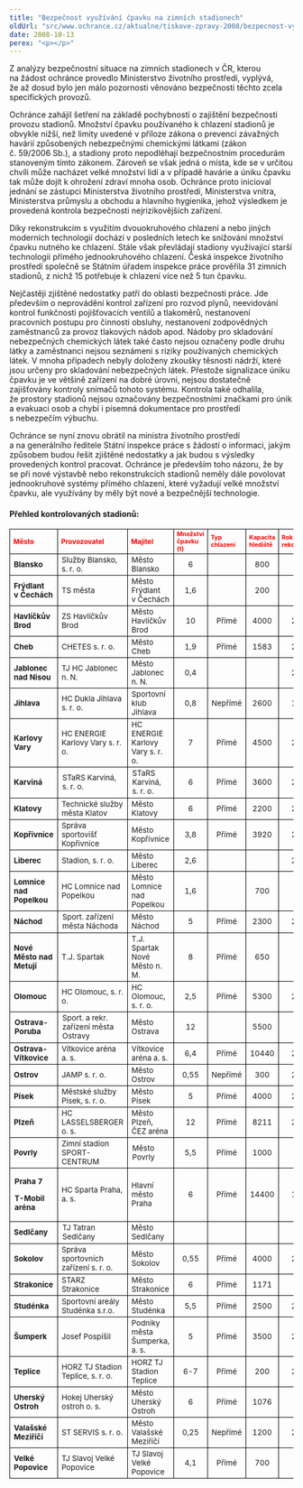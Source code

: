 ```yaml
---
title: "Bezpečnost využívání čpavku na zimních stadionech"
oldUrl: "src/www.ochrance.cz/aktualne/tiskove-zpravy-2008/bezpecnost-vyuzivani-cpavku-na-zimnich-stadionech"
date: 2008-10-13
perex: "<p></p>"
---
```


<!-- imported from the old website -->

<p class="Nadpis1 perex">Z analýzy bezpečnostní situace na zimních stadionech v ČR, kterou na žádost ochránce provedlo Ministerstvo životního prostředí, vyplývá, že až dosud bylo jen málo pozornosti věnováno bezpečnosti těchto zcela specifických provozů.</p><p class="Normln-web">Ochránce zahájil šetření na základě pochybností o zajištění bezpečnosti provozu stadionů. Množství čpavku používaného k chlazení stadionů je obvykle nižší, než limity uvedené v příloze zákona o prevenci závažných havárií způsobených nebezpečnými chemickými látkami (zákon č. 59/2006 Sb.), a stadiony proto nepodléhají bezpečnostním procedurám stanoveným tímto zákonem. Zároveň se však jedná o místa, kde se v určitou chvíli může nacházet velké množství lidí a v případě havárie a úniku čpavku tak může dojít k ohrožení zdraví mnoha osob. Ochránce proto inicioval jednání se zástupci Ministerstva životního prostředí, Ministerstva vnitra, Ministerstva průmyslu a obchodu a hlavního hygienika, jehož výsledkem je provedená kontrola bezpečnosti nejrizikovějších zařízení.</p><p class="Normln-web">Díky rekonstrukcím s využitím dvouokruhového chlazení a nebo jiných moderních technologií dochází v posledních letech ke snižování množství čpavku nutného ke chlazení. Stále však převládají stadiony využívající starší technologii přímého jednookruhového chlazení. Česká inspekce životního prostředí společně se Státním úřadem inspekce práce prověřila 31 zimních stadionů, z nichž 15 potřebuje k chlazení více než 5 tun čpavku.</p><p class="Normln-web">Nejčastěji zjištěné nedostatky patří do oblasti bezpečnosti práce. Jde především o neprovádění kontrol zařízení pro rozvod plynů, neevidování kontrol funkčnosti pojišťovacích ventilů a tlakoměrů, nestanovení pracovních postupu pro činnosti obsluhy, nestanovení zodpovědných zaměstnanců za provoz tlakových nádob apod. Nádoby pro skladování nebezpečných chemických látek také často nejsou označeny podle druhu látky a zaměstnanci nejsou seznámeni s riziky používaných chemických látek. V mnoha případech nebyly doloženy zkoušky těsnosti nádrží, které jsou určeny pro skladování nebezpečných látek. Přestože signalizace úniku čpavku je ve většině zařízení na dobré úrovni, nejsou dostatečně zajišťovány kontroly snímačů tohoto systému. Kontrola také odhalila, že prostory stadionů nejsou označovány bezpečnostními značkami pro únik a evakuaci osob a chybí i písemná dokumentace pro prostředí s nebezpečím výbuchu.</p><p class="Normln-web">Ochránce se nyní znovu obrátil na ministra životního prostředí a na generálního ředitele Státní inspekce práce s žádostí o informaci, jakým způsobem budou řešit zjištěné nedostatky a jak budou s výsledky provedených kontrol pracovat. Ochránce je především toho názoru, že by se při nové výstavbě nebo rekonstrukcích stadionů neměly dále povolovat jednookruhové systémy přímého chlazení, které vyžadují velké množství čpavku, ale využívány by měly být nové a bezpečnější technologie.</p><h4 class="Nadpis3">Přehled kontrolovaných stadionů:</h4><table><tbody><tr><td style="BORDER-BOTTOM: black 1px solid; BORDER-LEFT: black 1px solid; COLOR: #ff0000; FONT-SIZE: 9pt; BORDER-TOP: black 1px solid; FONT-WEIGHT: bold; BORDER-RIGHT: black 1px solid" class="Normln">Město</td><td style="BORDER-BOTTOM: black 1px solid; BORDER-LEFT: black 1px solid; COLOR: #ff0000; FONT-SIZE: 9pt; BORDER-TOP: black 1px solid; FONT-WEIGHT: bold; BORDER-RIGHT: black 1px solid" class="Normln">Provozovatel</td><td style="BORDER-BOTTOM: black 1px solid; BORDER-LEFT: black 1px solid; COLOR: #ff0000; FONT-SIZE: 9pt; BORDER-TOP: black 1px solid; FONT-WEIGHT: bold; BORDER-RIGHT: black 1px solid" class="Normln">Majitel</td><td style="BORDER-BOTTOM: black 1px solid; BORDER-LEFT: black 1px solid; COLOR: #ff0000; FONT-SIZE: 8pt; BORDER-TOP: black 1px solid; FONT-WEIGHT: bold; BORDER-RIGHT: black 1px solid" class="Normln">Množství čpavku (t)</td><td style="BORDER-BOTTOM: black 1px solid; BORDER-LEFT: black 1px solid; COLOR: #ff0000; FONT-SIZE: 8pt; BORDER-TOP: black 1px solid; FONT-WEIGHT: bold; BORDER-RIGHT: black 1px solid" class="Normln">Typ chlazení</td><td style="BORDER-BOTTOM: black 1px solid; BORDER-LEFT: black 1px solid; COLOR: #ff0000; FONT-SIZE: 8pt; BORDER-TOP: black 1px solid; FONT-WEIGHT: bold; BORDER-RIGHT: black 1px solid" class="Normln">Kapacita hlediště</td><td style="BORDER-BOTTOM: black 1px solid; BORDER-LEFT: black 1px solid; COLOR: #ff0000; FONT-SIZE: 8pt; BORDER-TOP: black 1px solid; FONT-WEIGHT: bold; BORDER-RIGHT: black 1px solid" class="Normln">Rok rekonstrukce</td></tr><tr><td style="BORDER-BOTTOM: black 1px solid; BORDER-LEFT: black 1px solid; FONT-SIZE: 10pt; BORDER-TOP: black 1px solid; FONT-WEIGHT: bold; BORDER-RIGHT: black 1px solid" class="Normln">Blansko</td><td style="BORDER-BOTTOM: black 1px solid; BORDER-LEFT: black 1px solid; FONT-SIZE: 10pt; BORDER-TOP: black 1px solid; BORDER-RIGHT: black 1px solid" class="Normln">Služby Blansko, s. r. o.</td><td style="BORDER-BOTTOM: black 1px solid; BORDER-LEFT: black 1px solid; FONT-SIZE: 10pt; BORDER-TOP: black 1px solid; BORDER-RIGHT: black 1px solid" class="Normln">Město Blansko</td><td style="BORDER-BOTTOM: black 1px solid; TEXT-ALIGN: center; BORDER-LEFT: black 1px solid; FONT-SIZE: 10pt; BORDER-TOP: black 1px solid; BORDER-RIGHT: black 1px solid" class="Normln">6</td><td style="BORDER-BOTTOM: black 1px solid; TEXT-ALIGN: center; BORDER-LEFT: black 1px solid; BORDER-TOP: black 1px solid; BORDER-RIGHT: black 1px solid" class="Normln"> </td><td style="BORDER-BOTTOM: black 1px solid; TEXT-ALIGN: center; BORDER-LEFT: black 1px solid; FONT-SIZE: 10pt; BORDER-TOP: black 1px solid; BORDER-RIGHT: black 1px solid" class="Normln">800</td><td style="BORDER-BOTTOM: black 1px solid; TEXT-ALIGN: center; BORDER-LEFT: black 1px solid; BORDER-TOP: black 1px solid; BORDER-RIGHT: black 1px solid" class="Normln"> </td></tr><tr><td style="BORDER-BOTTOM: black 1px solid; BORDER-LEFT: black 1px solid; FONT-SIZE: 10pt; BORDER-TOP: black 1px solid; FONT-WEIGHT: bold; BORDER-RIGHT: black 1px solid" class="Normln">Frýdlant v Čechách</td><td style="BORDER-BOTTOM: black 1px solid; BORDER-LEFT: black 1px solid; FONT-SIZE: 10pt; BORDER-TOP: black 1px solid; BORDER-RIGHT: black 1px solid" class="Normln">TS města</td><td style="BORDER-BOTTOM: black 1px solid; BORDER-LEFT: black 1px solid; FONT-SIZE: 10pt; BORDER-TOP: black 1px solid; BORDER-RIGHT: black 1px solid" class="Normln">Město Frýdlant v Čechách</td><td style="BORDER-BOTTOM: black 1px solid; TEXT-ALIGN: center; BORDER-LEFT: black 1px solid; FONT-SIZE: 10pt; BORDER-TOP: black 1px solid; BORDER-RIGHT: black 1px solid" class="Normln">1,6</td><td style="BORDER-BOTTOM: black 1px solid; TEXT-ALIGN: center; BORDER-LEFT: black 1px solid; BORDER-TOP: black 1px solid; BORDER-RIGHT: black 1px solid" class="Normln"> </td><td style="BORDER-BOTTOM: black 1px solid; TEXT-ALIGN: center; BORDER-LEFT: black 1px solid; FONT-SIZE: 10pt; BORDER-TOP: black 1px solid; BORDER-RIGHT: black 1px solid" class="Normln">200</td><td style="BORDER-BOTTOM: black 1px solid; TEXT-ALIGN: center; BORDER-LEFT: black 1px solid; BORDER-TOP: black 1px solid; BORDER-RIGHT: black 1px solid" class="Normln"> </td></tr><tr><td style="BORDER-BOTTOM: black 1px solid; BORDER-LEFT: black 1px solid; FONT-SIZE: 10pt; BORDER-TOP: black 1px solid; FONT-WEIGHT: bold; BORDER-RIGHT: black 1px solid" class="Normln">Havlíčkův Brod</td><td style="BORDER-BOTTOM: black 1px solid; BORDER-LEFT: black 1px solid; FONT-SIZE: 10pt; BORDER-TOP: black 1px solid; BORDER-RIGHT: black 1px solid" class="Normln">ZS Havlíčkův Brod</td><td style="BORDER-BOTTOM: black 1px solid; BORDER-LEFT: black 1px solid; FONT-SIZE: 10pt; BORDER-TOP: black 1px solid; BORDER-RIGHT: black 1px solid" class="Normln">Město Havlíčkův Brod</td><td style="BORDER-BOTTOM: black 1px solid; TEXT-ALIGN: center; BORDER-LEFT: black 1px solid; FONT-SIZE: 10pt; BORDER-TOP: black 1px solid; BORDER-RIGHT: black 1px solid" class="Normln">10</td><td style="BORDER-BOTTOM: black 1px solid; TEXT-ALIGN: center; BORDER-LEFT: black 1px solid; FONT-SIZE: 10pt; BORDER-TOP: black 1px solid; BORDER-RIGHT: black 1px solid" class="Normln">Přímé</td><td style="BORDER-BOTTOM: black 1px solid; TEXT-ALIGN: center; BORDER-LEFT: black 1px solid; FONT-SIZE: 10pt; BORDER-TOP: black 1px solid; BORDER-RIGHT: black 1px solid" class="Normln">4000</td><td style="BORDER-BOTTOM: black 1px solid; TEXT-ALIGN: center; BORDER-LEFT: black 1px solid; FONT-SIZE: 10pt; BORDER-TOP: black 1px solid; BORDER-RIGHT: black 1px solid" class="Normln">2002</td></tr><tr><td style="BORDER-BOTTOM: black 1px solid; BORDER-LEFT: black 1px solid; FONT-SIZE: 10pt; BORDER-TOP: black 1px solid; FONT-WEIGHT: bold; BORDER-RIGHT: black 1px solid" class="Normln">Cheb</td><td style="BORDER-BOTTOM: black 1px solid; BORDER-LEFT: black 1px solid; FONT-SIZE: 10pt; BORDER-TOP: black 1px solid; BORDER-RIGHT: black 1px solid" class="Normln">CHETES s. r. o.</td><td style="BORDER-BOTTOM: black 1px solid; BORDER-LEFT: black 1px solid; FONT-SIZE: 10pt; BORDER-TOP: black 1px solid; BORDER-RIGHT: black 1px solid" class="Normln">Město Cheb</td><td style="BORDER-BOTTOM: black 1px solid; TEXT-ALIGN: center; BORDER-LEFT: black 1px solid; FONT-SIZE: 10pt; BORDER-TOP: black 1px solid; BORDER-RIGHT: black 1px solid" class="Normln">1,9</td><td style="BORDER-BOTTOM: black 1px solid; TEXT-ALIGN: center; BORDER-LEFT: black 1px solid; FONT-SIZE: 10pt; BORDER-TOP: black 1px solid; BORDER-RIGHT: black 1px solid" class="Normln">Přímé</td><td style="BORDER-BOTTOM: black 1px solid; TEXT-ALIGN: center; BORDER-LEFT: black 1px solid; FONT-SIZE: 10pt; BORDER-TOP: black 1px solid; BORDER-RIGHT: black 1px solid" class="Normln">1583</td><td style="BORDER-BOTTOM: black 1px solid; TEXT-ALIGN: center; BORDER-LEFT: black 1px solid; FONT-SIZE: 10pt; BORDER-TOP: black 1px solid; BORDER-RIGHT: black 1px solid" class="Normln">2007</td></tr><tr><td style="BORDER-BOTTOM: black 1px solid; BORDER-LEFT: black 1px solid; FONT-SIZE: 10pt; BORDER-TOP: black 1px solid; FONT-WEIGHT: bold; BORDER-RIGHT: black 1px solid" class="Normln">Jablonec nad Nisou</td><td style="BORDER-BOTTOM: black 1px solid; BORDER-LEFT: black 1px solid; FONT-SIZE: 10pt; BORDER-TOP: black 1px solid; BORDER-RIGHT: black 1px solid" class="Normln">TJ HC Jablonec n. N.</td><td style="BORDER-BOTTOM: black 1px solid; BORDER-LEFT: black 1px solid; FONT-SIZE: 10pt; BORDER-TOP: black 1px solid; BORDER-RIGHT: black 1px solid" class="Normln">Město Jablonec n. N.</td><td style="BORDER-BOTTOM: black 1px solid; TEXT-ALIGN: center; BORDER-LEFT: black 1px solid; FONT-SIZE: 10pt; BORDER-TOP: black 1px solid; BORDER-RIGHT: black 1px solid" class="Normln">0,4</td><td style="BORDER-BOTTOM: black 1px solid; TEXT-ALIGN: center; BORDER-LEFT: black 1px solid; BORDER-TOP: black 1px solid; BORDER-RIGHT: black 1px solid" class="Normln"> </td><td style="BORDER-BOTTOM: black 1px solid; TEXT-ALIGN: center; BORDER-LEFT: black 1px solid; BORDER-TOP: black 1px solid; BORDER-RIGHT: black 1px solid" class="Normln"> </td><td style="BORDER-BOTTOM: black 1px solid; TEXT-ALIGN: center; BORDER-LEFT: black 1px solid; FONT-SIZE: 10pt; BORDER-TOP: black 1px solid; BORDER-RIGHT: black 1px solid" class="Normln">2006</td></tr><tr><td style="BORDER-BOTTOM: black 1px solid; BORDER-LEFT: black 1px solid; FONT-SIZE: 10pt; BORDER-TOP: black 1px solid; FONT-WEIGHT: bold; BORDER-RIGHT: black 1px solid" class="Normln">Jihlava</td><td style="BORDER-BOTTOM: black 1px solid; BORDER-LEFT: black 1px solid; FONT-SIZE: 10pt; BORDER-TOP: black 1px solid; BORDER-RIGHT: black 1px solid" class="Normln">HC Dukla Jihlava s. r. o.</td><td style="BORDER-BOTTOM: black 1px solid; BORDER-LEFT: black 1px solid; FONT-SIZE: 10pt; BORDER-TOP: black 1px solid; BORDER-RIGHT: black 1px solid" class="Normln">Sportovní klub Jihlava</td><td style="BORDER-BOTTOM: black 1px solid; TEXT-ALIGN: center; BORDER-LEFT: black 1px solid; FONT-SIZE: 10pt; BORDER-TOP: black 1px solid; BORDER-RIGHT: black 1px solid" class="Normln">0,8</td><td style="BORDER-BOTTOM: black 1px solid; TEXT-ALIGN: center; BORDER-LEFT: black 1px solid; FONT-SIZE: 10pt; BORDER-TOP: black 1px solid; BORDER-RIGHT: black 1px solid" class="Normln">Nepřímé</td><td style="BORDER-BOTTOM: black 1px solid; TEXT-ALIGN: center; BORDER-LEFT: black 1px solid; FONT-SIZE: 10pt; BORDER-TOP: black 1px solid; BORDER-RIGHT: black 1px solid" class="Normln">2600</td><td style="BORDER-BOTTOM: black 1px solid; TEXT-ALIGN: center; BORDER-LEFT: black 1px solid; FONT-SIZE: 10pt; BORDER-TOP: black 1px solid; BORDER-RIGHT: black 1px solid" class="Normln">1997</td></tr><tr><td style="BORDER-BOTTOM: black 1px solid; BORDER-LEFT: black 1px solid; FONT-SIZE: 10pt; BORDER-TOP: black 1px solid; FONT-WEIGHT: bold; BORDER-RIGHT: black 1px solid" class="Normln">Karlovy Vary</td><td style="BORDER-BOTTOM: black 1px solid; BORDER-LEFT: black 1px solid; FONT-SIZE: 10pt; BORDER-TOP: black 1px solid; BORDER-RIGHT: black 1px solid" class="Normln">HC ENERGIE Karlovy Vary s. r. o.</td><td style="BORDER-BOTTOM: black 1px solid; BORDER-LEFT: black 1px solid; FONT-SIZE: 10pt; BORDER-TOP: black 1px solid; BORDER-RIGHT: black 1px solid" class="Normln">HC ENERGIE Karlovy Vary s. r. o.</td><td style="BORDER-BOTTOM: black 1px solid; TEXT-ALIGN: center; BORDER-LEFT: black 1px solid; FONT-SIZE: 10pt; BORDER-TOP: black 1px solid; BORDER-RIGHT: black 1px solid" class="Normln">7</td><td style="BORDER-BOTTOM: black 1px solid; TEXT-ALIGN: center; BORDER-LEFT: black 1px solid; FONT-SIZE: 10pt; BORDER-TOP: black 1px solid; BORDER-RIGHT: black 1px solid" class="Normln">Přímé</td><td style="BORDER-BOTTOM: black 1px solid; TEXT-ALIGN: center; BORDER-LEFT: black 1px solid; FONT-SIZE: 10pt; BORDER-TOP: black 1px solid; BORDER-RIGHT: black 1px solid" class="Normln">4500</td><td style="BORDER-BOTTOM: black 1px solid; TEXT-ALIGN: center; BORDER-LEFT: black 1px solid; FONT-SIZE: 10pt; BORDER-TOP: black 1px solid; BORDER-RIGHT: black 1px solid" class="Normln">2005</td></tr><tr><td style="BORDER-BOTTOM: black 1px solid; BORDER-LEFT: black 1px solid; FONT-SIZE: 10pt; BORDER-TOP: black 1px solid; FONT-WEIGHT: bold; BORDER-RIGHT: black 1px solid" class="Normln">Karviná</td><td style="BORDER-BOTTOM: black 1px solid; BORDER-LEFT: black 1px solid; BORDER-TOP: black 1px solid; BORDER-RIGHT: black 1px solid" class="Normln"><span style="FONT-SIZE: 10pt">STaRS</span><span style="FONT-SIZE: 10pt"> Karviná, s. r. o.</span></td><td style="BORDER-BOTTOM: black 1px solid; BORDER-LEFT: black 1px solid; BORDER-TOP: black 1px solid; BORDER-RIGHT: black 1px solid" class="Normln"><span style="FONT-SIZE: 10pt">STaRS</span><span style="FONT-SIZE: 10pt"> Karviná, s. r. o.</span></td><td style="BORDER-BOTTOM: black 1px solid; TEXT-ALIGN: center; BORDER-LEFT: black 1px solid; FONT-SIZE: 10pt; BORDER-TOP: black 1px solid; BORDER-RIGHT: black 1px solid" class="Normln">6</td><td style="BORDER-BOTTOM: black 1px solid; TEXT-ALIGN: center; BORDER-LEFT: black 1px solid; FONT-SIZE: 10pt; BORDER-TOP: black 1px solid; BORDER-RIGHT: black 1px solid" class="Normln">Přímé</td><td style="BORDER-BOTTOM: black 1px solid; TEXT-ALIGN: center; BORDER-LEFT: black 1px solid; FONT-SIZE: 10pt; BORDER-TOP: black 1px solid; BORDER-RIGHT: black 1px solid" class="Normln">3600</td><td style="BORDER-BOTTOM: black 1px solid; TEXT-ALIGN: center; BORDER-LEFT: black 1px solid; FONT-SIZE: 10pt; BORDER-TOP: black 1px solid; BORDER-RIGHT: black 1px solid" class="Normln">2003</td></tr><tr><td style="BORDER-BOTTOM: black 1px solid; BORDER-LEFT: black 1px solid; FONT-SIZE: 10pt; BORDER-TOP: black 1px solid; FONT-WEIGHT: bold; BORDER-RIGHT: black 1px solid" class="Normln">Klatovy</td><td style="BORDER-BOTTOM: black 1px solid; BORDER-LEFT: black 1px solid; FONT-SIZE: 10pt; BORDER-TOP: black 1px solid; BORDER-RIGHT: black 1px solid" class="Normln">Technické služby města Klatov</td><td style="BORDER-BOTTOM: black 1px solid; BORDER-LEFT: black 1px solid; FONT-SIZE: 10pt; BORDER-TOP: black 1px solid; BORDER-RIGHT: black 1px solid" class="Normln">Město Klatovy</td><td style="BORDER-BOTTOM: black 1px solid; TEXT-ALIGN: center; BORDER-LEFT: black 1px solid; FONT-SIZE: 10pt; BORDER-TOP: black 1px solid; BORDER-RIGHT: black 1px solid" class="Normln">6</td><td style="BORDER-BOTTOM: black 1px solid; TEXT-ALIGN: center; BORDER-LEFT: black 1px solid; FONT-SIZE: 10pt; BORDER-TOP: black 1px solid; BORDER-RIGHT: black 1px solid" class="Normln">Přímé</td><td style="BORDER-BOTTOM: black 1px solid; TEXT-ALIGN: center; BORDER-LEFT: black 1px solid; FONT-SIZE: 10pt; BORDER-TOP: black 1px solid; BORDER-RIGHT: black 1px solid" class="Normln">2200</td><td style="BORDER-BOTTOM: black 1px solid; TEXT-ALIGN: center; BORDER-LEFT: black 1px solid; FONT-SIZE: 10pt; BORDER-TOP: black 1px solid; BORDER-RIGHT: black 1px solid" class="Normln">2000</td></tr><tr><td style="BORDER-BOTTOM: black 1px solid; BORDER-LEFT: black 1px solid; FONT-SIZE: 10pt; BORDER-TOP: black 1px solid; FONT-WEIGHT: bold; BORDER-RIGHT: black 1px solid" class="Normln">Kopřivnice</td><td style="BORDER-BOTTOM: black 1px solid; BORDER-LEFT: black 1px solid; FONT-SIZE: 10pt; BORDER-TOP: black 1px solid; BORDER-RIGHT: black 1px solid" class="Normln">Správa sportovišť Kopřivnice</td><td style="BORDER-BOTTOM: black 1px solid; BORDER-LEFT: black 1px solid; FONT-SIZE: 10pt; BORDER-TOP: black 1px solid; BORDER-RIGHT: black 1px solid" class="Normln">Město Kopřivnice</td><td style="BORDER-BOTTOM: black 1px solid; TEXT-ALIGN: center; BORDER-LEFT: black 1px solid; FONT-SIZE: 10pt; BORDER-TOP: black 1px solid; BORDER-RIGHT: black 1px solid" class="Normln">3,8</td><td style="BORDER-BOTTOM: black 1px solid; TEXT-ALIGN: center; BORDER-LEFT: black 1px solid; FONT-SIZE: 10pt; BORDER-TOP: black 1px solid; BORDER-RIGHT: black 1px solid" class="Normln">Přímé</td><td style="BORDER-BOTTOM: black 1px solid; TEXT-ALIGN: center; BORDER-LEFT: black 1px solid; FONT-SIZE: 10pt; BORDER-TOP: black 1px solid; BORDER-RIGHT: black 1px solid" class="Normln">3920</td><td style="BORDER-BOTTOM: black 1px solid; TEXT-ALIGN: center; BORDER-LEFT: black 1px solid; FONT-SIZE: 10pt; BORDER-TOP: black 1px solid; BORDER-RIGHT: black 1px solid" class="Normln">2002</td></tr><tr><td style="BORDER-BOTTOM: black 1px solid; BORDER-LEFT: black 1px solid; FONT-SIZE: 10pt; BORDER-TOP: black 1px solid; FONT-WEIGHT: bold; BORDER-RIGHT: black 1px solid" class="Normln">Liberec</td><td style="BORDER-BOTTOM: black 1px solid; BORDER-LEFT: black 1px solid; FONT-SIZE: 10pt; BORDER-TOP: black 1px solid; BORDER-RIGHT: black 1px solid" class="Normln">Stadion, s. r. o.</td><td style="BORDER-BOTTOM: black 1px solid; BORDER-LEFT: black 1px solid; FONT-SIZE: 10pt; BORDER-TOP: black 1px solid; BORDER-RIGHT: black 1px solid" class="Normln">Město Liberec</td><td style="BORDER-BOTTOM: black 1px solid; TEXT-ALIGN: center; BORDER-LEFT: black 1px solid; FONT-SIZE: 10pt; BORDER-TOP: black 1px solid; BORDER-RIGHT: black 1px solid" class="Normln">2,6</td><td style="BORDER-BOTTOM: black 1px solid; TEXT-ALIGN: center; BORDER-LEFT: black 1px solid; BORDER-TOP: black 1px solid; BORDER-RIGHT: black 1px solid" class="Normln"> </td><td style="BORDER-BOTTOM: black 1px solid; TEXT-ALIGN: center; BORDER-LEFT: black 1px solid; BORDER-TOP: black 1px solid; BORDER-RIGHT: black 1px solid" class="Normln"> </td><td style="BORDER-BOTTOM: black 1px solid; TEXT-ALIGN: center; BORDER-LEFT: black 1px solid; FONT-SIZE: 10pt; BORDER-TOP: black 1px solid; BORDER-RIGHT: black 1px solid" class="Normln">2004</td></tr><tr><td style="BORDER-BOTTOM: black 1px solid; BORDER-LEFT: black 1px solid; FONT-SIZE: 10pt; BORDER-TOP: black 1px solid; FONT-WEIGHT: bold; BORDER-RIGHT: black 1px solid" class="Normln">Lomnice nad Popelkou</td><td style="BORDER-BOTTOM: black 1px solid; BORDER-LEFT: black 1px solid; FONT-SIZE: 10pt; BORDER-TOP: black 1px solid; BORDER-RIGHT: black 1px solid" class="Normln">HC Lomnice nad Popelkou</td><td style="BORDER-BOTTOM: black 1px solid; BORDER-LEFT: black 1px solid; FONT-SIZE: 10pt; BORDER-TOP: black 1px solid; BORDER-RIGHT: black 1px solid" class="Normln">Město Lomnice nad Popelkou</td><td style="BORDER-BOTTOM: black 1px solid; TEXT-ALIGN: center; BORDER-LEFT: black 1px solid; FONT-SIZE: 10pt; BORDER-TOP: black 1px solid; BORDER-RIGHT: black 1px solid" class="Normln">1,6</td><td style="BORDER-BOTTOM: black 1px solid; TEXT-ALIGN: center; BORDER-LEFT: black 1px solid; BORDER-TOP: black 1px solid; BORDER-RIGHT: black 1px solid" class="Normln"> </td><td style="BORDER-BOTTOM: black 1px solid; TEXT-ALIGN: center; BORDER-LEFT: black 1px solid; FONT-SIZE: 10pt; BORDER-TOP: black 1px solid; BORDER-RIGHT: black 1px solid" class="Normln">700</td><td style="BORDER-BOTTOM: black 1px solid; TEXT-ALIGN: center; BORDER-LEFT: black 1px solid; BORDER-TOP: black 1px solid; BORDER-RIGHT: black 1px solid" class="Normln"> </td></tr><tr><td style="BORDER-BOTTOM: black 1px solid; BORDER-LEFT: black 1px solid; FONT-SIZE: 10pt; BORDER-TOP: black 1px solid; FONT-WEIGHT: bold; BORDER-RIGHT: black 1px solid" class="Normln">Náchod</td><td style="BORDER-BOTTOM: black 1px solid; BORDER-LEFT: black 1px solid; BORDER-TOP: black 1px solid; BORDER-RIGHT: black 1px solid" class="Normln"><span style="FONT-SIZE: 10pt">Sport. zařízení města </span><span style="FONT-SIZE: 10pt">Náchoda</span></td><td style="BORDER-BOTTOM: black 1px solid; BORDER-LEFT: black 1px solid; FONT-SIZE: 10pt; BORDER-TOP: black 1px solid; BORDER-RIGHT: black 1px solid" class="Normln">Město Náchod</td><td style="BORDER-BOTTOM: black 1px solid; TEXT-ALIGN: center; BORDER-LEFT: black 1px solid; FONT-SIZE: 10pt; BORDER-TOP: black 1px solid; BORDER-RIGHT: black 1px solid" class="Normln">5</td><td style="BORDER-BOTTOM: black 1px solid; TEXT-ALIGN: center; BORDER-LEFT: black 1px solid; FONT-SIZE: 10pt; BORDER-TOP: black 1px solid; BORDER-RIGHT: black 1px solid" class="Normln">Přímé</td><td style="BORDER-BOTTOM: black 1px solid; TEXT-ALIGN: center; BORDER-LEFT: black 1px solid; FONT-SIZE: 10pt; BORDER-TOP: black 1px solid; BORDER-RIGHT: black 1px solid" class="Normln">2300</td><td style="BORDER-BOTTOM: black 1px solid; TEXT-ALIGN: center; BORDER-LEFT: black 1px solid; FONT-SIZE: 10pt; BORDER-TOP: black 1px solid; BORDER-RIGHT: black 1px solid" class="Normln">2007</td></tr><tr><td style="BORDER-BOTTOM: black 1px solid; BORDER-LEFT: black 1px solid; FONT-SIZE: 10pt; BORDER-TOP: black 1px solid; FONT-WEIGHT: bold; BORDER-RIGHT: black 1px solid" class="Normln">Nové Město nad Metují</td><td style="BORDER-BOTTOM: black 1px solid; BORDER-LEFT: black 1px solid; FONT-SIZE: 10pt; BORDER-TOP: black 1px solid; BORDER-RIGHT: black 1px solid" class="Normln">T.J. Spartak</td><td style="BORDER-BOTTOM: black 1px solid; BORDER-LEFT: black 1px solid; FONT-SIZE: 10pt; BORDER-TOP: black 1px solid; BORDER-RIGHT: black 1px solid" class="Normln">T.J. Spartak Nové Město n. M.</td><td style="BORDER-BOTTOM: black 1px solid; TEXT-ALIGN: center; BORDER-LEFT: black 1px solid; FONT-SIZE: 10pt; BORDER-TOP: black 1px solid; BORDER-RIGHT: black 1px solid" class="Normln">8</td><td style="BORDER-BOTTOM: black 1px solid; TEXT-ALIGN: center; BORDER-LEFT: black 1px solid; FONT-SIZE: 10pt; BORDER-TOP: black 1px solid; BORDER-RIGHT: black 1px solid" class="Normln">Přímé</td><td style="BORDER-BOTTOM: black 1px solid; TEXT-ALIGN: center; BORDER-LEFT: black 1px solid; FONT-SIZE: 10pt; BORDER-TOP: black 1px solid; BORDER-RIGHT: black 1px solid" class="Normln">650</td><td style="BORDER-BOTTOM: black 1px solid; TEXT-ALIGN: center; BORDER-LEFT: black 1px solid; BORDER-TOP: black 1px solid; BORDER-RIGHT: black 1px solid" class="Normln"> </td></tr><tr><td style="BORDER-BOTTOM: black 1px solid; BORDER-LEFT: black 1px solid; FONT-SIZE: 10pt; BORDER-TOP: black 1px solid; FONT-WEIGHT: bold; BORDER-RIGHT: black 1px solid" class="Normln">Olomouc</td><td style="BORDER-BOTTOM: black 1px solid; BORDER-LEFT: black 1px solid; FONT-SIZE: 10pt; BORDER-TOP: black 1px solid; BORDER-RIGHT: black 1px solid" class="Normln">HC Olomouc, s. r. o.</td><td style="BORDER-BOTTOM: black 1px solid; BORDER-LEFT: black 1px solid; FONT-SIZE: 10pt; BORDER-TOP: black 1px solid; BORDER-RIGHT: black 1px solid" class="Normln">HC Olomouc, s. r. o.</td><td style="BORDER-BOTTOM: black 1px solid; TEXT-ALIGN: center; BORDER-LEFT: black 1px solid; FONT-SIZE: 10pt; BORDER-TOP: black 1px solid; BORDER-RIGHT: black 1px solid" class="Normln">2,5</td><td style="BORDER-BOTTOM: black 1px solid; TEXT-ALIGN: center; BORDER-LEFT: black 1px solid; FONT-SIZE: 10pt; BORDER-TOP: black 1px solid; BORDER-RIGHT: black 1px solid" class="Normln">Přímé</td><td style="BORDER-BOTTOM: black 1px solid; TEXT-ALIGN: center; BORDER-LEFT: black 1px solid; FONT-SIZE: 10pt; BORDER-TOP: black 1px solid; BORDER-RIGHT: black 1px solid" class="Normln">5300</td><td style="BORDER-BOTTOM: black 1px solid; TEXT-ALIGN: center; BORDER-LEFT: black 1px solid; FONT-SIZE: 10pt; BORDER-TOP: black 1px solid; BORDER-RIGHT: black 1px solid" class="Normln">2006</td></tr><tr><td style="BORDER-BOTTOM: black 1px solid; BORDER-LEFT: black 1px solid; BORDER-TOP: black 1px solid; BORDER-RIGHT: black 1px solid" class="Normln"><span style="FONT-SIZE: 10pt; FONT-WEIGHT: bold">Ostrava-</span><span style="FONT-SIZE: 10pt; FONT-WEIGHT: bold">Poruba</span></td><td style="BORDER-BOTTOM: black 1px solid; BORDER-LEFT: black 1px solid; BORDER-TOP: black 1px solid; BORDER-RIGHT: black 1px solid" class="Normln"><span style="FONT-SIZE: 10pt">Sport. a </span><span style="FONT-SIZE: 10pt">rekr</span><span style="FONT-SIZE: 10pt">. zařízení města Ostravy</span></td><td style="BORDER-BOTTOM: black 1px solid; BORDER-LEFT: black 1px solid; FONT-SIZE: 10pt; BORDER-TOP: black 1px solid; BORDER-RIGHT: black 1px solid" class="Normln">Město Ostrava</td><td style="BORDER-BOTTOM: black 1px solid; TEXT-ALIGN: center; BORDER-LEFT: black 1px solid; FONT-SIZE: 10pt; BORDER-TOP: black 1px solid; BORDER-RIGHT: black 1px solid" class="Normln">12</td><td style="BORDER-BOTTOM: black 1px solid; TEXT-ALIGN: center; BORDER-LEFT: black 1px solid; BORDER-TOP: black 1px solid; BORDER-RIGHT: black 1px solid" class="Normln"> </td><td style="BORDER-BOTTOM: black 1px solid; TEXT-ALIGN: center; BORDER-LEFT: black 1px solid; FONT-SIZE: 10pt; BORDER-TOP: black 1px solid; BORDER-RIGHT: black 1px solid" class="Normln">5500</td><td style="BORDER-BOTTOM: black 1px solid; TEXT-ALIGN: center; BORDER-LEFT: black 1px solid; BORDER-TOP: black 1px solid; BORDER-RIGHT: black 1px solid" class="Normln"> </td></tr><tr><td style="BORDER-BOTTOM: black 1px solid; BORDER-LEFT: black 1px solid; FONT-SIZE: 10pt; BORDER-TOP: black 1px solid; FONT-WEIGHT: bold; BORDER-RIGHT: black 1px solid" class="Normln">Ostrava-Vítkovice</td><td style="BORDER-BOTTOM: black 1px solid; BORDER-LEFT: black 1px solid; FONT-SIZE: 10pt; BORDER-TOP: black 1px solid; BORDER-RIGHT: black 1px solid" class="Normln">Vítkovice aréna a. s.</td><td style="BORDER-BOTTOM: black 1px solid; BORDER-LEFT: black 1px solid; FONT-SIZE: 10pt; BORDER-TOP: black 1px solid; BORDER-RIGHT: black 1px solid" class="Normln">Vítkovice aréna a. s.</td><td style="BORDER-BOTTOM: black 1px solid; TEXT-ALIGN: center; BORDER-LEFT: black 1px solid; FONT-SIZE: 10pt; BORDER-TOP: black 1px solid; BORDER-RIGHT: black 1px solid" class="Normln">6,4</td><td style="BORDER-BOTTOM: black 1px solid; TEXT-ALIGN: center; BORDER-LEFT: black 1px solid; FONT-SIZE: 10pt; BORDER-TOP: black 1px solid; BORDER-RIGHT: black 1px solid" class="Normln">Přímé</td><td style="BORDER-BOTTOM: black 1px solid; TEXT-ALIGN: center; BORDER-LEFT: black 1px solid; FONT-SIZE: 10pt; BORDER-TOP: black 1px solid; BORDER-RIGHT: black 1px solid" class="Normln">10440</td><td style="BORDER-BOTTOM: black 1px solid; TEXT-ALIGN: center; BORDER-LEFT: black 1px solid; FONT-SIZE: 10pt; BORDER-TOP: black 1px solid; BORDER-RIGHT: black 1px solid" class="Normln">2004</td></tr><tr><td style="BORDER-BOTTOM: black 1px solid; BORDER-LEFT: black 1px solid; FONT-SIZE: 10pt; BORDER-TOP: black 1px solid; FONT-WEIGHT: bold; BORDER-RIGHT: black 1px solid" class="Normln">Ostrov</td><td style="BORDER-BOTTOM: black 1px solid; BORDER-LEFT: black 1px solid; FONT-SIZE: 10pt; BORDER-TOP: black 1px solid; BORDER-RIGHT: black 1px solid" class="Normln">JAMP s. r. o.</td><td style="BORDER-BOTTOM: black 1px solid; BORDER-LEFT: black 1px solid; FONT-SIZE: 10pt; BORDER-TOP: black 1px solid; BORDER-RIGHT: black 1px solid" class="Normln">Město Ostrov</td><td style="BORDER-BOTTOM: black 1px solid; TEXT-ALIGN: center; BORDER-LEFT: black 1px solid; FONT-SIZE: 10pt; BORDER-TOP: black 1px solid; BORDER-RIGHT: black 1px solid" class="Normln">0,55</td><td style="BORDER-BOTTOM: black 1px solid; TEXT-ALIGN: center; BORDER-LEFT: black 1px solid; FONT-SIZE: 10pt; BORDER-TOP: black 1px solid; BORDER-RIGHT: black 1px solid" class="Normln">Nepřímé</td><td style="BORDER-BOTTOM: black 1px solid; TEXT-ALIGN: center; BORDER-LEFT: black 1px solid; FONT-SIZE: 10pt; BORDER-TOP: black 1px solid; BORDER-RIGHT: black 1px solid" class="Normln">300</td><td style="BORDER-BOTTOM: black 1px solid; TEXT-ALIGN: center; BORDER-LEFT: black 1px solid; FONT-SIZE: 10pt; BORDER-TOP: black 1px solid; BORDER-RIGHT: black 1px solid" class="Normln">2007</td></tr><tr><td style="BORDER-BOTTOM: black 1px solid; BORDER-LEFT: black 1px solid; FONT-SIZE: 10pt; BORDER-TOP: black 1px solid; FONT-WEIGHT: bold; BORDER-RIGHT: black 1px solid" class="Normln">Písek</td><td style="BORDER-BOTTOM: black 1px solid; BORDER-LEFT: black 1px solid; FONT-SIZE: 10pt; BORDER-TOP: black 1px solid; BORDER-RIGHT: black 1px solid" class="Normln">Městské služby Písek, s. r. o.</td><td style="BORDER-BOTTOM: black 1px solid; BORDER-LEFT: black 1px solid; FONT-SIZE: 10pt; BORDER-TOP: black 1px solid; BORDER-RIGHT: black 1px solid" class="Normln">Město Písek</td><td style="BORDER-BOTTOM: black 1px solid; TEXT-ALIGN: center; BORDER-LEFT: black 1px solid; FONT-SIZE: 10pt; BORDER-TOP: black 1px solid; BORDER-RIGHT: black 1px solid" class="Normln">5</td><td style="BORDER-BOTTOM: black 1px solid; TEXT-ALIGN: center; BORDER-LEFT: black 1px solid; FONT-SIZE: 10pt; BORDER-TOP: black 1px solid; BORDER-RIGHT: black 1px solid" class="Normln">Přímé</td><td style="BORDER-BOTTOM: black 1px solid; TEXT-ALIGN: center; BORDER-LEFT: black 1px solid; FONT-SIZE: 10pt; BORDER-TOP: black 1px solid; BORDER-RIGHT: black 1px solid" class="Normln">4000</td><td style="BORDER-BOTTOM: black 1px solid; TEXT-ALIGN: center; BORDER-LEFT: black 1px solid; FONT-SIZE: 10pt; BORDER-TOP: black 1px solid; BORDER-RIGHT: black 1px solid" class="Normln">2007</td></tr><tr><td style="BORDER-BOTTOM: black 1px solid; BORDER-LEFT: black 1px solid; FONT-SIZE: 10pt; BORDER-TOP: black 1px solid; FONT-WEIGHT: bold; BORDER-RIGHT: black 1px solid" class="Normln">Plzeň</td><td style="BORDER-BOTTOM: black 1px solid; BORDER-LEFT: black 1px solid; FONT-SIZE: 10pt; BORDER-TOP: black 1px solid; BORDER-RIGHT: black 1px solid" class="Normln">HC LASSELSBERGER o. s.</td><td style="BORDER-BOTTOM: black 1px solid; BORDER-LEFT: black 1px solid; FONT-SIZE: 10pt; BORDER-TOP: black 1px solid; BORDER-RIGHT: black 1px solid" class="Normln">Město Plzeň, ČEZ aréna</td><td style="BORDER-BOTTOM: black 1px solid; TEXT-ALIGN: center; BORDER-LEFT: black 1px solid; FONT-SIZE: 10pt; BORDER-TOP: black 1px solid; BORDER-RIGHT: black 1px solid" class="Normln">12</td><td style="BORDER-BOTTOM: black 1px solid; TEXT-ALIGN: center; BORDER-LEFT: black 1px solid; FONT-SIZE: 10pt; BORDER-TOP: black 1px solid; BORDER-RIGHT: black 1px solid" class="Normln">Přímé</td><td style="BORDER-BOTTOM: black 1px solid; TEXT-ALIGN: center; BORDER-LEFT: black 1px solid; FONT-SIZE: 10pt; BORDER-TOP: black 1px solid; BORDER-RIGHT: black 1px solid" class="Normln">8211</td><td style="BORDER-BOTTOM: black 1px solid; TEXT-ALIGN: center; BORDER-LEFT: black 1px solid; FONT-SIZE: 10pt; BORDER-TOP: black 1px solid; BORDER-RIGHT: black 1px solid" class="Normln">2000</td></tr><tr><td style="BORDER-BOTTOM: black 1px solid; BORDER-LEFT: black 1px solid; FONT-SIZE: 10pt; BORDER-TOP: black 1px solid; FONT-WEIGHT: bold; BORDER-RIGHT: black 1px solid" class="Normln">Povrly</td><td style="BORDER-BOTTOM: black 1px solid; BORDER-LEFT: black 1px solid; FONT-SIZE: 10pt; BORDER-TOP: black 1px solid; BORDER-RIGHT: black 1px solid" class="Normln">Zimní stadion SPORT-CENTRUM</td><td style="BORDER-BOTTOM: black 1px solid; BORDER-LEFT: black 1px solid; BORDER-TOP: black 1px solid; BORDER-RIGHT: black 1px solid" class="Normln"><span style="FONT-SIZE: 10pt">Město </span><span style="FONT-SIZE: 10pt">Povrly</span></td><td style="BORDER-BOTTOM: black 1px solid; TEXT-ALIGN: center; BORDER-LEFT: black 1px solid; FONT-SIZE: 10pt; BORDER-TOP: black 1px solid; BORDER-RIGHT: black 1px solid" class="Normln">5,5</td><td style="BORDER-BOTTOM: black 1px solid; TEXT-ALIGN: center; BORDER-LEFT: black 1px solid; FONT-SIZE: 10pt; BORDER-TOP: black 1px solid; BORDER-RIGHT: black 1px solid" class="Normln">Přímé</td><td style="BORDER-BOTTOM: black 1px solid; TEXT-ALIGN: center; BORDER-LEFT: black 1px solid; FONT-SIZE: 10pt; BORDER-TOP: black 1px solid; BORDER-RIGHT: black 1px solid" class="Normln">1000</td><td style="BORDER-BOTTOM: black 1px solid; TEXT-ALIGN: center; BORDER-LEFT: black 1px solid; BORDER-TOP: black 1px solid; BORDER-RIGHT: black 1px solid" class="Normln"> </td></tr><tr><td style="BORDER-BOTTOM: black 1px solid; BORDER-LEFT: black 1px solid; BORDER-TOP: black 1px solid; BORDER-RIGHT: black 1px solid"><p class="Normln" style="FONT-SIZE: 10pt; FONT-WEIGHT: bold">Praha 7</p><p class="Normln" style="FONT-SIZE: 10pt; FONT-WEIGHT: bold">T-Mobil aréna</p></td><td style="BORDER-BOTTOM: black 1px solid; BORDER-LEFT: black 1px solid; FONT-SIZE: 10pt; BORDER-TOP: black 1px solid; BORDER-RIGHT: black 1px solid" class="Normln">HC Sparta Praha, a. s.</td><td style="BORDER-BOTTOM: black 1px solid; BORDER-LEFT: black 1px solid; FONT-SIZE: 10pt; BORDER-TOP: black 1px solid; BORDER-RIGHT: black 1px solid" class="Normln">Hlavní město Praha</td><td style="BORDER-BOTTOM: black 1px solid; TEXT-ALIGN: center; BORDER-LEFT: black 1px solid; FONT-SIZE: 10pt; BORDER-TOP: black 1px solid; BORDER-RIGHT: black 1px solid" class="Normln">6</td><td style="BORDER-BOTTOM: black 1px solid; TEXT-ALIGN: center; BORDER-LEFT: black 1px solid; FONT-SIZE: 10pt; BORDER-TOP: black 1px solid; BORDER-RIGHT: black 1px solid" class="Normln">Přímé</td><td style="BORDER-BOTTOM: black 1px solid; TEXT-ALIGN: center; BORDER-LEFT: black 1px solid; FONT-SIZE: 10pt; BORDER-TOP: black 1px solid; BORDER-RIGHT: black 1px solid" class="Normln">14400</td><td style="BORDER-BOTTOM: black 1px solid; TEXT-ALIGN: center; BORDER-LEFT: black 1px solid; FONT-SIZE: 10pt; BORDER-TOP: black 1px solid; BORDER-RIGHT: black 1px solid" class="Normln">1999</td></tr><tr><td style="BORDER-BOTTOM: black 1px solid; BORDER-LEFT: black 1px solid; FONT-SIZE: 10pt; BORDER-TOP: black 1px solid; FONT-WEIGHT: bold; BORDER-RIGHT: black 1px solid" class="Normln">Sedlčany</td><td style="BORDER-BOTTOM: black 1px solid; BORDER-LEFT: black 1px solid; BORDER-TOP: black 1px solid; BORDER-RIGHT: black 1px solid" class="Normln"><span style="FONT-SIZE: 10pt">TJ </span><span style="FONT-SIZE: 10pt">Tatran</span><span style="FONT-SIZE: 10pt"> Sedlčany</span></td><td style="BORDER-BOTTOM: black 1px solid; BORDER-LEFT: black 1px solid; FONT-SIZE: 10pt; BORDER-TOP: black 1px solid; BORDER-RIGHT: black 1px solid" class="Normln">Město Sedlčany</td><td style="BORDER-BOTTOM: black 1px solid; TEXT-ALIGN: center; BORDER-LEFT: black 1px solid; BORDER-TOP: black 1px solid; BORDER-RIGHT: black 1px solid" class="Normln"> </td><td style="BORDER-BOTTOM: black 1px solid; TEXT-ALIGN: center; BORDER-LEFT: black 1px solid; BORDER-TOP: black 1px solid; BORDER-RIGHT: black 1px solid" class="Normln"> </td><td style="BORDER-BOTTOM: black 1px solid; TEXT-ALIGN: center; BORDER-LEFT: black 1px solid; BORDER-TOP: black 1px solid; BORDER-RIGHT: black 1px solid" class="Normln"> </td><td style="BORDER-BOTTOM: black 1px solid; TEXT-ALIGN: center; BORDER-LEFT: black 1px solid; BORDER-TOP: black 1px solid; BORDER-RIGHT: black 1px solid" class="Normln"> </td></tr><tr><td style="BORDER-BOTTOM: black 1px solid; BORDER-LEFT: black 1px solid; FONT-SIZE: 10pt; BORDER-TOP: black 1px solid; FONT-WEIGHT: bold; BORDER-RIGHT: black 1px solid" class="Normln">Sokolov</td><td style="BORDER-BOTTOM: black 1px solid; BORDER-LEFT: black 1px solid; FONT-SIZE: 10pt; BORDER-TOP: black 1px solid; BORDER-RIGHT: black 1px solid" class="Normln">Správa sportovních zařízení s. r. o.</td><td style="BORDER-BOTTOM: black 1px solid; BORDER-LEFT: black 1px solid; FONT-SIZE: 10pt; BORDER-TOP: black 1px solid; BORDER-RIGHT: black 1px solid" class="Normln">Město Sokolov</td><td style="BORDER-BOTTOM: black 1px solid; TEXT-ALIGN: center; BORDER-LEFT: black 1px solid; FONT-SIZE: 10pt; BORDER-TOP: black 1px solid; BORDER-RIGHT: black 1px solid" class="Normln">0,55</td><td style="BORDER-BOTTOM: black 1px solid; TEXT-ALIGN: center; BORDER-LEFT: black 1px solid; FONT-SIZE: 10pt; BORDER-TOP: black 1px solid; BORDER-RIGHT: black 1px solid" class="Normln">Přímé</td><td style="BORDER-BOTTOM: black 1px solid; TEXT-ALIGN: center; BORDER-LEFT: black 1px solid; FONT-SIZE: 10pt; BORDER-TOP: black 1px solid; BORDER-RIGHT: black 1px solid" class="Normln">4000</td><td style="BORDER-BOTTOM: black 1px solid; TEXT-ALIGN: center; BORDER-LEFT: black 1px solid; FONT-SIZE: 10pt; BORDER-TOP: black 1px solid; BORDER-RIGHT: black 1px solid" class="Normln">2002</td></tr><tr><td style="BORDER-BOTTOM: black 1px solid; BORDER-LEFT: black 1px solid; FONT-SIZE: 10pt; BORDER-TOP: black 1px solid; FONT-WEIGHT: bold; BORDER-RIGHT: black 1px solid" class="Normln">Strakonice</td><td style="BORDER-BOTTOM: black 1px solid; BORDER-LEFT: black 1px solid; FONT-SIZE: 10pt; BORDER-TOP: black 1px solid; BORDER-RIGHT: black 1px solid" class="Normln">STARZ Strakonice</td><td style="BORDER-BOTTOM: black 1px solid; BORDER-LEFT: black 1px solid; FONT-SIZE: 10pt; BORDER-TOP: black 1px solid; BORDER-RIGHT: black 1px solid" class="Normln">Město Strakonice</td><td style="BORDER-BOTTOM: black 1px solid; TEXT-ALIGN: center; BORDER-LEFT: black 1px solid; FONT-SIZE: 10pt; BORDER-TOP: black 1px solid; BORDER-RIGHT: black 1px solid" class="Normln">6</td><td style="BORDER-BOTTOM: black 1px solid; TEXT-ALIGN: center; BORDER-LEFT: black 1px solid; FONT-SIZE: 10pt; BORDER-TOP: black 1px solid; BORDER-RIGHT: black 1px solid" class="Normln">Přímé</td><td style="BORDER-BOTTOM: black 1px solid; TEXT-ALIGN: center; BORDER-LEFT: black 1px solid; FONT-SIZE: 10pt; BORDER-TOP: black 1px solid; BORDER-RIGHT: black 1px solid" class="Normln">1171</td><td style="BORDER-BOTTOM: black 1px solid; TEXT-ALIGN: center; BORDER-LEFT: black 1px solid; BORDER-TOP: black 1px solid; BORDER-RIGHT: black 1px solid" class="Normln"> </td></tr><tr><td style="BORDER-BOTTOM: black 1px solid; BORDER-LEFT: black 1px solid; FONT-SIZE: 10pt; BORDER-TOP: black 1px solid; FONT-WEIGHT: bold; BORDER-RIGHT: black 1px solid" class="Normln">Studénka</td><td style="BORDER-BOTTOM: black 1px solid; BORDER-LEFT: black 1px solid; FONT-SIZE: 10pt; BORDER-TOP: black 1px solid; BORDER-RIGHT: black 1px solid" class="Normln">Sportovní areály Studénka s.r.o.</td><td style="BORDER-BOTTOM: black 1px solid; BORDER-LEFT: black 1px solid; FONT-SIZE: 10pt; BORDER-TOP: black 1px solid; BORDER-RIGHT: black 1px solid" class="Normln">Město Studénka</td><td style="BORDER-BOTTOM: black 1px solid; TEXT-ALIGN: center; BORDER-LEFT: black 1px solid; FONT-SIZE: 10pt; BORDER-TOP: black 1px solid; BORDER-RIGHT: black 1px solid" class="Normln">5,5</td><td style="BORDER-BOTTOM: black 1px solid; TEXT-ALIGN: center; BORDER-LEFT: black 1px solid; FONT-SIZE: 10pt; BORDER-TOP: black 1px solid; BORDER-RIGHT: black 1px solid" class="Normln">Přímé</td><td style="BORDER-BOTTOM: black 1px solid; TEXT-ALIGN: center; BORDER-LEFT: black 1px solid; FONT-SIZE: 10pt; BORDER-TOP: black 1px solid; BORDER-RIGHT: black 1px solid" class="Normln">2500</td><td style="BORDER-BOTTOM: black 1px solid; TEXT-ALIGN: center; BORDER-LEFT: black 1px solid; FONT-SIZE: 10pt; BORDER-TOP: black 1px solid; BORDER-RIGHT: black 1px solid" class="Normln">2002</td></tr><tr><td style="BORDER-BOTTOM: black 1px solid; BORDER-LEFT: black 1px solid; FONT-SIZE: 10pt; BORDER-TOP: black 1px solid; FONT-WEIGHT: bold; BORDER-RIGHT: black 1px solid" class="Normln">Šumperk</td><td style="BORDER-BOTTOM: black 1px solid; BORDER-LEFT: black 1px solid; FONT-SIZE: 10pt; BORDER-TOP: black 1px solid; BORDER-RIGHT: black 1px solid" class="Normln">Josef Pospíšil</td><td style="BORDER-BOTTOM: black 1px solid; BORDER-LEFT: black 1px solid; FONT-SIZE: 10pt; BORDER-TOP: black 1px solid; BORDER-RIGHT: black 1px solid" class="Normln">Podniky města Šumperka, a. s.</td><td style="BORDER-BOTTOM: black 1px solid; TEXT-ALIGN: center; BORDER-LEFT: black 1px solid; FONT-SIZE: 10pt; BORDER-TOP: black 1px solid; BORDER-RIGHT: black 1px solid" class="Normln">5</td><td style="BORDER-BOTTOM: black 1px solid; TEXT-ALIGN: center; BORDER-LEFT: black 1px solid; FONT-SIZE: 10pt; BORDER-TOP: black 1px solid; BORDER-RIGHT: black 1px solid" class="Normln">Přímé</td><td style="BORDER-BOTTOM: black 1px solid; TEXT-ALIGN: center; BORDER-LEFT: black 1px solid; FONT-SIZE: 10pt; BORDER-TOP: black 1px solid; BORDER-RIGHT: black 1px solid" class="Normln">3500</td><td style="BORDER-BOTTOM: black 1px solid; TEXT-ALIGN: center; BORDER-LEFT: black 1px solid; FONT-SIZE: 10pt; BORDER-TOP: black 1px solid; BORDER-RIGHT: black 1px solid" class="Normln">2002</td></tr><tr><td style="BORDER-BOTTOM: black 1px solid; BORDER-LEFT: black 1px solid; FONT-SIZE: 10pt; BORDER-TOP: black 1px solid; FONT-WEIGHT: bold; BORDER-RIGHT: black 1px solid" class="Normln">Teplice</td><td style="BORDER-BOTTOM: black 1px solid; BORDER-LEFT: black 1px solid; FONT-SIZE: 10pt; BORDER-TOP: black 1px solid; BORDER-RIGHT: black 1px solid" class="Normln">HORZ TJ Stadion Teplice, s. r. o.</td><td style="BORDER-BOTTOM: black 1px solid; BORDER-LEFT: black 1px solid; FONT-SIZE: 10pt; BORDER-TOP: black 1px solid; BORDER-RIGHT: black 1px solid" class="Normln">HORZ TJ Stadion Teplice</td><td style="BORDER-BOTTOM: black 1px solid; TEXT-ALIGN: center; BORDER-LEFT: black 1px solid; FONT-SIZE: 10pt; BORDER-TOP: black 1px solid; BORDER-RIGHT: black 1px solid" class="Normln">6-7</td><td style="BORDER-BOTTOM: black 1px solid; TEXT-ALIGN: center; BORDER-LEFT: black 1px solid; FONT-SIZE: 10pt; BORDER-TOP: black 1px solid; BORDER-RIGHT: black 1px solid" class="Normln">Přímé</td><td style="BORDER-BOTTOM: black 1px solid; TEXT-ALIGN: center; BORDER-LEFT: black 1px solid; FONT-SIZE: 10pt; BORDER-TOP: black 1px solid; BORDER-RIGHT: black 1px solid" class="Normln">200</td><td style="BORDER-BOTTOM: black 1px solid; TEXT-ALIGN: center; BORDER-LEFT: black 1px solid; FONT-SIZE: 10pt; BORDER-TOP: black 1px solid; BORDER-RIGHT: black 1px solid" class="Normln">2001</td></tr><tr><td style="BORDER-BOTTOM: black 1px solid; BORDER-LEFT: black 1px solid; FONT-SIZE: 10pt; BORDER-TOP: black 1px solid; FONT-WEIGHT: bold; BORDER-RIGHT: black 1px solid" class="Normln">Uherský Ostroh</td><td style="BORDER-BOTTOM: black 1px solid; BORDER-LEFT: black 1px solid; FONT-SIZE: 10pt; BORDER-TOP: black 1px solid; BORDER-RIGHT: black 1px solid" class="Normln">Hokej Uherský ostroh o. s.</td><td style="BORDER-BOTTOM: black 1px solid; BORDER-LEFT: black 1px solid; FONT-SIZE: 10pt; BORDER-TOP: black 1px solid; BORDER-RIGHT: black 1px solid" class="Normln">Město Uherský Ostroh</td><td style="BORDER-BOTTOM: black 1px solid; TEXT-ALIGN: center; BORDER-LEFT: black 1px solid; FONT-SIZE: 10pt; BORDER-TOP: black 1px solid; BORDER-RIGHT: black 1px solid" class="Normln">6</td><td style="BORDER-BOTTOM: black 1px solid; TEXT-ALIGN: center; BORDER-LEFT: black 1px solid; FONT-SIZE: 10pt; BORDER-TOP: black 1px solid; BORDER-RIGHT: black 1px solid" class="Normln">Přímé</td><td style="BORDER-BOTTOM: black 1px solid; TEXT-ALIGN: center; BORDER-LEFT: black 1px solid; FONT-SIZE: 10pt; BORDER-TOP: black 1px solid; BORDER-RIGHT: black 1px solid" class="Normln">1076</td><td style="BORDER-BOTTOM: black 1px solid; TEXT-ALIGN: center; BORDER-LEFT: black 1px solid; BORDER-TOP: black 1px solid; BORDER-RIGHT: black 1px solid" class="Normln"> </td></tr><tr><td style="BORDER-BOTTOM: black 1px solid; BORDER-LEFT: black 1px solid; FONT-SIZE: 10pt; BORDER-TOP: black 1px solid; FONT-WEIGHT: bold; BORDER-RIGHT: black 1px solid" class="Normln">Valašské Meziříčí</td><td style="BORDER-BOTTOM: black 1px solid; BORDER-LEFT: black 1px solid; FONT-SIZE: 10pt; BORDER-TOP: black 1px solid; BORDER-RIGHT: black 1px solid" class="Normln">ST SERVIS s. r. o.</td><td style="BORDER-BOTTOM: black 1px solid; BORDER-LEFT: black 1px solid; FONT-SIZE: 10pt; BORDER-TOP: black 1px solid; BORDER-RIGHT: black 1px solid" class="Normln">Město Valašské Meziříčí</td><td style="BORDER-BOTTOM: black 1px solid; TEXT-ALIGN: center; BORDER-LEFT: black 1px solid; FONT-SIZE: 10pt; BORDER-TOP: black 1px solid; BORDER-RIGHT: black 1px solid" class="Normln">0,25</td><td style="BORDER-BOTTOM: black 1px solid; TEXT-ALIGN: center; BORDER-LEFT: black 1px solid; FONT-SIZE: 10pt; BORDER-TOP: black 1px solid; BORDER-RIGHT: black 1px solid" class="Normln">Nepřímé</td><td style="BORDER-BOTTOM: black 1px solid; TEXT-ALIGN: center; BORDER-LEFT: black 1px solid; FONT-SIZE: 10pt; BORDER-TOP: black 1px solid; BORDER-RIGHT: black 1px solid" class="Normln">1200</td><td style="BORDER-BOTTOM: black 1px solid; TEXT-ALIGN: center; BORDER-LEFT: black 1px solid; FONT-SIZE: 10pt; BORDER-TOP: black 1px solid; BORDER-RIGHT: black 1px solid" class="Normln">2003</td></tr><tr><td style="BORDER-BOTTOM: black 1px solid; BORDER-LEFT: black 1px solid; FONT-SIZE: 10pt; BORDER-TOP: black 1px solid; FONT-WEIGHT: bold; BORDER-RIGHT: black 1px solid" class="Normln">Velké Popovice</td><td style="BORDER-BOTTOM: black 1px solid; BORDER-LEFT: black 1px solid; FONT-SIZE: 10pt; BORDER-TOP: black 1px solid; BORDER-RIGHT: black 1px solid" class="Normln">TJ Slavoj Velké Popovice</td><td style="BORDER-BOTTOM: black 1px solid; BORDER-LEFT: black 1px solid; FONT-SIZE: 10pt; BORDER-TOP: black 1px solid; BORDER-RIGHT: black 1px solid" class="Normln">TJ Slavoj Velké Popovice</td><td style="BORDER-BOTTOM: black 1px solid; TEXT-ALIGN: center; BORDER-LEFT: black 1px solid; FONT-SIZE: 10pt; BORDER-TOP: black 1px solid; BORDER-RIGHT: black 1px solid" class="Normln">4,1</td><td style="BORDER-BOTTOM: black 1px solid; TEXT-ALIGN: center; BORDER-LEFT: black 1px solid; FONT-SIZE: 10pt; BORDER-TOP: black 1px solid; BORDER-RIGHT: black 1px solid" class="Normln">Přímé</td><td style="BORDER-BOTTOM: black 1px solid; TEXT-ALIGN: center; BORDER-LEFT: black 1px solid; FONT-SIZE: 10pt; BORDER-TOP: black 1px solid; BORDER-RIGHT: black 1px solid" class="Normln">700</td><td style="BORDER-BOTTOM: black 1px solid; TEXT-ALIGN: center; BORDER-LEFT: black 1px solid; BORDER-TOP: black 1px solid; BORDER-RIGHT: black 1px solid" class="Normln"> </td></tr></tbody></table><p class="Normln"> </p>
